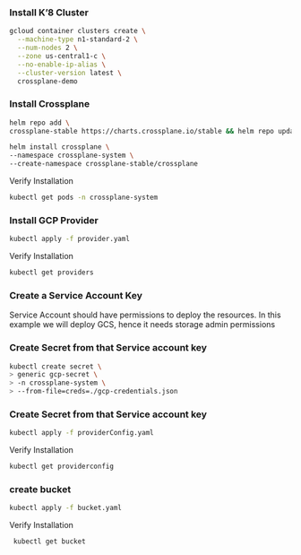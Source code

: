 
### Install K’8 Cluster 

```sh
gcloud container clusters create \
  --machine-type n1-standard-2 \
  --num-nodes 2 \
  --zone us-central1-c \
  --no-enable-ip-alias \
  --cluster-version latest \
  crossplane-demo
```  
  

### Install Crossplane

```sh
helm repo add \
crossplane-stable https://charts.crossplane.io/stable && helm repo update

helm install crossplane \
--namespace crossplane-system \
--create-namespace crossplane-stable/crossplane
```
Verify Installation
```sh
kubectl get pods -n crossplane-system
```
### Install GCP Provider

```sh
kubectl apply -f provider.yaml
```
Verify Installation
```sh
kubectl get providers
```

### Create a Service Account Key

Service Account should have permissions to deploy the resources. In this example we will deploy GCS, hence it needs storage admin permissions

###  Create Secret from that Service account key

```sh
kubectl create secret \
> generic gcp-secret \
> -n crossplane-system \
> --from-file=creds=./gcp-credentials.json
```
###  Create Secret from that Service account key

```sh
kubectl apply -f providerConfig.yaml
```

Verify Installation

```sh
kubectl get providerconfig
```
### create bucket 

```sh
kubectl apply -f bucket.yaml
```
Verify Installation

```sh
 kubectl get bucket
```
